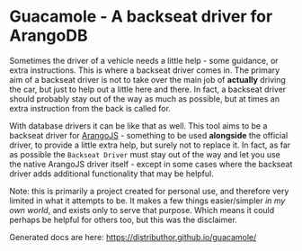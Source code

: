 # Guacamole - A backseat driver for ArangoDB

Sometimes the driver of a vehicle needs a little help - some guidance, or extra instructions. This is where a backseat driver comes in. The primary aim of a backseat driver is not to take over the main job of **actually** driving the car, but just to help out a little here and there. In fact, a backseat driver should probably stay out of the way as much as possible, but at times an extra instruction from the back is called for.

With database drivers it can be like that as well. This tool aims to be a backseat driver for [ArangoJS](https://github.com/arangodb/arangojs) - something to be used **alongside** the official driver, to provide a little extra help, but surely not to replace it. In fact, as far as possible the `Backseat Driver` must stay out of the way and let you use the native ArangoJS driver itself - except in some cases where the backseat driver adds additional functionality that may be helpful.

Note: this is primarily a project created for personal use, and therefore very limited in what it attempts to be. It makes a few things easier/simpler *in my own world*, and exists only to serve that purpose. Which means it could perhaps be helpful for others too, but this was the disclaimer. 

Generated docs are here: https://distributhor.github.io/guacamole/
